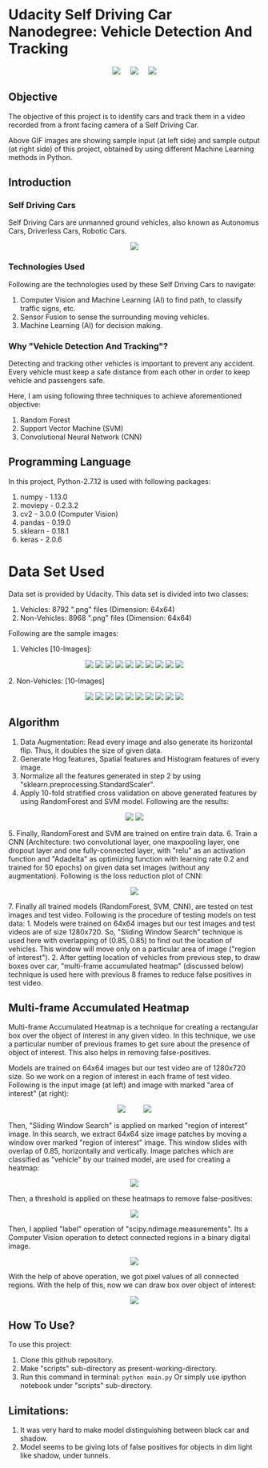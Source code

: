 # Udacity Self Driving Car Nanodegree: Vehicle Detection And Tracking

<p align="center">
<img src="https://github.com/sansinghsanjay/udacity_self_driving_car_vehicle_detection_and_tracking/blob/master/sample_input_output/sample_input.gif">
&nbsp &nbsp
<img src="https://github.com/sansinghsanjay/udacity_self_driving_car_vehicle_detection_and_tracking/blob/master/technologies_used/technologies_used.png">
&nbsp &nbsp
<img src="https://github.com/sansinghsanjay/udacity_self_driving_car_vehicle_detection_and_tracking/blob/master/sample_input_output/sample_output.gif">
</p>

## Objective
The objective of this project is to identify cars and track them in a video recorded from a front facing camera of a Self Driving Car.

Above GIF images are showing sample input (at left side) and sample output (at right side) of this project, obtained by using different Machine Learning methods in Python.

## Introduction

### Self Driving Cars
Self Driving Cars are unmanned ground vehicles, also known as Autonomus Cars, Driverless Cars, Robotic Cars. 
<p align="center">
<img src="https://github.com/sansinghsanjay/udacity_self_driving_car_vehicle_detection_and_tracking/blob/master/images/self-driving-car.jpg">
</p>

### Technologies Used
Following are the technologies used by these Self Driving Cars to navigate:
1. Computer Vision and Machine Learning (AI) to find path, to classify traffic signs, etc.
2. Sensor Fusion to sense the surrounding moving vehicles.
3. Machine Learning (AI) for decision making.

### Why "Vehicle Detection And Tracking"?
Detecting and tracking other vehicles is important to prevent any accident. Every vehicle must keep a safe distance from each other in order to keep vehicle and passengers safe.

Here, I am using following three techniques to achieve aforementioned objective:
1. Random Forest
2. Support Vector Machine (SVM)
3. Convolutional Neural Network (CNN)

## Programming Language
In this project, Python-2.7.12 is used with following packages:
1. numpy - 1.13.0
2. moviepy - 0.2.3.2
3. cv2 - 3.0.0 (Computer Vision)
4. pandas - 0.19.0
5. sklearn - 0.18.1
6. keras - 2.0.6

# Data Set Used
Data set is provided by Udacity. This data set is divided into two classes:
1. Vehicles: 8792 ".png" files (Dimension: 64x64)
2. Non-Vehicles: 8968 ".png" files (Dimension: 64x64)

Following are the sample images:
1. Vehicles [10-Images]:
<p align="center">
<img src="https://github.com/sansinghsanjay/udacity_self_driving_car_vehicle_detection_and_tracking/blob/master/sample_data/vehicle/image0007.png">
<img src="https://github.com/sansinghsanjay/udacity_self_driving_car_vehicle_detection_and_tracking/blob/master/sample_data/vehicle/image0036.png">
<img src="https://github.com/sansinghsanjay/udacity_self_driving_car_vehicle_detection_and_tracking/blob/master/sample_data/vehicle/image0067.png">
<img src="https://github.com/sansinghsanjay/udacity_self_driving_car_vehicle_detection_and_tracking/blob/master/sample_data/vehicle/image0194.png">
<img src="https://github.com/sansinghsanjay/udacity_self_driving_car_vehicle_detection_and_tracking/blob/master/sample_data/vehicle/image0214.png">
<img src="https://github.com/sansinghsanjay/udacity_self_driving_car_vehicle_detection_and_tracking/blob/master/sample_data/vehicle/image0305.png">
<img src="https://github.com/sansinghsanjay/udacity_self_driving_car_vehicle_detection_and_tracking/blob/master/sample_data/vehicle/image0750.png">
<img src="https://github.com/sansinghsanjay/udacity_self_driving_car_vehicle_detection_and_tracking/blob/master/sample_data/vehicle/image0843.png">
<img src="https://github.com/sansinghsanjay/udacity_self_driving_car_vehicle_detection_and_tracking/blob/master/sample_data/vehicle/image0876.png">
<img src="https://github.com/sansinghsanjay/udacity_self_driving_car_vehicle_detection_and_tracking/blob/master/sample_data/vehicle/image0887.png">
</p>
2. Non-Vehicles: [10-Images]
<p align="center">
<img src="https://github.com/sansinghsanjay/udacity_self_driving_car_vehicle_detection_and_tracking/blob/master/sample_data/non_vehicle/extra1729.png">
<img src="https://github.com/sansinghsanjay/udacity_self_driving_car_vehicle_detection_and_tracking/blob/master/sample_data/non_vehicle/extra2.png">
<img src="https://github.com/sansinghsanjay/udacity_self_driving_car_vehicle_detection_and_tracking/blob/master/sample_data/non_vehicle/extra2476.png">
<img src="https://github.com/sansinghsanjay/udacity_self_driving_car_vehicle_detection_and_tracking/blob/master/sample_data/non_vehicle/extra26.png">
<img src="https://github.com/sansinghsanjay/udacity_self_driving_car_vehicle_detection_and_tracking/blob/master/sample_data/non_vehicle/extra423.png">
<img src="https://github.com/sansinghsanjay/udacity_self_driving_car_vehicle_detection_and_tracking/blob/master/sample_data/non_vehicle/extra5227.png">
<img src="https://github.com/sansinghsanjay/udacity_self_driving_car_vehicle_detection_and_tracking/blob/master/sample_data/non_vehicle/extra819.png">
<img src="https://github.com/sansinghsanjay/udacity_self_driving_car_vehicle_detection_and_tracking/blob/master/sample_data/non_vehicle/image216.png">
<img src="https://github.com/sansinghsanjay/udacity_self_driving_car_vehicle_detection_and_tracking/blob/master/sample_data/non_vehicle/image828.png">
<img src="https://github.com/sansinghsanjay/udacity_self_driving_car_vehicle_detection_and_tracking/blob/master/sample_data/non_vehicle/image93.png">
</p>

## Algorithm
1. Data Augmentation: Read every image and also generate its horizontal flip. Thus, it doubles the size of given data.
2. Generate Hog features, Spatial features and Histogram features of every image.
3. Normalize all the features generated in step 2 by using "sklearn.preprocessing.StandardScaler".
4. Apply 10-fold stratified cross validation on above generated features by using RandomForest and SVM model. Following are the results:
<p align="center">
<img src="https://github.com/sansinghsanjay/udacity_self_driving_car_vehicle_detection_and_tracking/blob/master/plots/svm_rf_accuracy_comparison.png">
<img src="https://github.com/sansinghsanjay/udacity_self_driving_car_vehicle_detection_and_tracking/blob/master/plots/svm_rf_kappa_comparison.png">
</p>
5. Finally, RandomForest and SVM are trained on entire train data.
6. Train a CNN (Architecture: two convolutional layer, one maxpooling layer, one dropout layer and one fully-connected layer, with "relu" as an activation function and "Adadelta" as optimizing function with learning rate 0.2 and trained for 50 epochs) on given data set images (without any augmentation). Following is the loss reduction plot of CNN:
<p align="center">
<img src="https://github.com/sansinghsanjay/udacity_self_driving_car_vehicle_detection_and_tracking/blob/master/plots/cnn_loss.png">
</p>
7. Finally all trained models (RandomForest, SVM, CNN), are tested on test images and test video. Following is the procedure of testing models on test data:
	1. Models were trained on 64x64 images but our test images and test videos are of size 1280x720. So, "Sliding Window Search" technique is used here with overlapping of (0.85, 0.85) to find out the location of vehicles. This window will move only on a particular area of image ("region of interest").
	2. After getting location of vehicles from previous step, to draw boxes over car, "multi-frame accumulated heatmap" (discussed below) technique is used here with previous 8 frames to reduce false positives in test video.

## Multi-frame Accumulated Heatmap
Multi-frame Accumulated Heatmap is a technique for creating a rectangular box over the object of interest in any given video. In this technique, we use a particular number of previous frames to get sure about the presence of object of interest. This also helps in removing false-positives.

Models are trained on 64x64 images but our test video are of 1280x720 size. So we work on a region of interest in each frame of test video.
Following is the input image (at left) and image with marked "area of interest" (at right):
<p align="center">
<img src="https://github.com/sansinghsanjay/udacity_self_driving_car_vehicle_detection_and_tracking/blob/master/images/input.jpg">
&nbsp &nbsp
&nbsp &nbsp
<img src="https://github.com/sansinghsanjay/udacity_self_driving_car_vehicle_detection_and_tracking/blob/master/images/input_roi.jpeg">
</p>
Then, "Sliding Window Search" is applied on marked "region of interest" image. In this search, we extract 64x64 size image patches by moving a window over marked "region of interest" image. This window slides with overlap of 0.85, horizontally and vertically.
Image patches which are classified as "vehicle" by our trained model, are used for creating a heatmap:
<p align="center">
<img src="https://github.com/sansinghsanjay/udacity_self_driving_car_vehicle_detection_and_tracking/blob/master/images/heatmap.jpeg">
</p>
Then, a threshold is applied on these heatmaps to remove false-positives:
<p align="center">
<img src="https://github.com/sansinghsanjay/udacity_self_driving_car_vehicle_detection_and_tracking/blob/master/images/threshold_heatmap.jpeg">
</p>
Then, I applied "label" operation of "scipy.ndimage.measurements". Its a Computer Vision operation to detect connected regions in a binary digital image.
<p align="center">
<img src="https://github.com/sansinghsanjay/udacity_self_driving_car_vehicle_detection_and_tracking/blob/master/images/scipy_label.jpeg">
</p>
With the help of above operation, we got pixel values of all connected regions. With the help of this, now we can draw box over object of interest:
<p align="center">
<img src="https://github.com/sansinghsanjay/udacity_self_driving_car_vehicle_detection_and_tracking/blob/master/images/output.jpeg">
</p>

## How To Use?
To use this project:
1. Clone this github repository.
2. Make "scripts" sub-directory as present-working-directory.
3. Run this command in terminal: ```python main.py```
Or simply use ipython notebook under "scripts" sub-directory.

## Limitations:
1. It was very hard to make model distinguishing between black car and shadow.
2. Model seems to be giving lots of false positives for objects in dim light like shadow, under tunnels.
